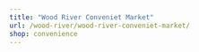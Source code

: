 ```yaml
---
title: "Wood River Conveniet Market"
url: /wood-river/wood-river-conveniet-market/
shop: convenience
---
```


